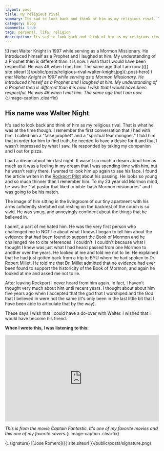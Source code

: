 ```yaml
---
layout: post
title: My religious rival
summary: Its sad to look back and think of him as my religious rival. That is what he was though. I remember vividly the first conversation that I had with him. I was so certain that I was preaching the truth that I called him a "false prophet" and a "spiritual fear mongoer." I told him that in order for him to find truth, he needed to have a desire for it and that I wasn't impressed by what I saw.
category: blog
comments: true
tags: personal, life, religion
description: Its sad to look back and think of him as my religious rival. That is what he was though. 
---
```


![I met Walter Knight in 1997 while serving as a Mormon Missionary. He introduced himself as a Prophet and I laughed at him. My understanding of a Prophet then is different than it is now. I wish that I would have been respectful. He was 46 when I met him. The same age that I am now.]({{ site.siteurl }}/public/posts/religious-rival-walter-knight.jpg){:.post-hero}
*I met Walter Knight in 1997 while serving as a Mormon Missionary. He introduced himself as a Prophet and I laughed at him. My understanding of a Prophet then is different than it is now. I wish that I would have been respectful. He was 46 when I met him. The same age that I am now.*{:.image-caption .clearfix}


## His name was Walter Night 
It's sad to look back and think of him as my religious rival. That is what he was at the time though. I remember the first conversation that I had with him. I called him a "false prophet" and a "spiritual fear mongoer." I told him that in order for him to find truth, he needed to have a desire for it and that I wasn't impressed by what I saw. He responded by taking my companion and I out for pizza.

I had a dream about him last night. It wasn't so much a dream about him as much as it was a feeling in my dream that I was spending time with him, but he wasn't really there. I wanted to look him up again to see his face. I found the article writen in the [Rockport Pilot](http://www.rockportpilot.com/people/article_e434e962-181e-5c34-824f-c74250d1c455.html) about his passing. He looks so young and so much thinner than I remember him. To my 23 year old Mormon mind, he was the "fat pastor that liked to bible-bash Mormon misionaries" and I was going to be his match. 

The image of him sitting in the livingroom of our tiny apartment with his arms cofidently stretched out resting on the backrest of the couch is so vivid. He was smug, and annoyingly confident about the things that he believed in. 

I admit, a part of me hated him. He was the very first person who challenged me to NOT lie about what I knew. I began to tell him about the evidence that had been found to support the Book of Mormon and he challenged me to cite references. I couldn't. I couldn't because what I thought I knew was just what I had heard passed from one Mormon to another over the years. He looked at me and told me not to lie. He explained that he had just gotten back from a trip to BYU where he had spoken to Dr. Robert Millet. He told me that Dr. Millet admitted that no evidence had ever been found to support the historicity of the Book of Mormon, and again he looked at me and asked me not to lie.

After leaving Rockport I never heard from him again. In fact, I haven't thought very much about him until recent years. I thought about about him five years ago when I accepted that the god that I worshiped and the God that I believed in were not the same (it's only been in the last little bit that I have been able to articulate that by the way).

These days I wish that I could have a do-over with Walter. I wished that I would have become his friend.

**When I wrote this, I was listening to this:**
 <style>.embed-container { position: relative; padding-bottom: 56.25%; height: 0; overflow: hidden; max-width: 100%; } .embed-container iframe, .embed-container object, .embed-container embed { position: absolute; top: 0; left: 0; width: 100%; height: 100%; }</style>
<div class='embed-container'><iframe src='https://www.youtube.com/embed/QaCyaZiiuHA?rel=0&amp;t=20s&amp;showinfo=0' frameborder='0' allowfullscreen></iframe></div>

*This is from the movie Captain Fantastic. It's one of my favorite movies and this one of my favorite covers.*{:.image-caption .clearfix}


{:.signature}
![Jose Romero]({{ site.siteurl }}/public/posts/signature.png)

